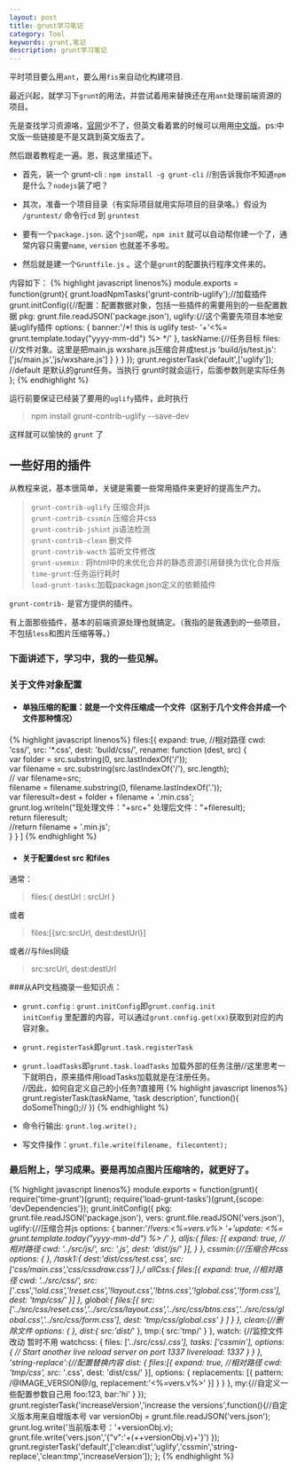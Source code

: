 ```yaml
---
layout: post
title: grunt学习笔记
category: Tool
keywords: grunt,笔记
description: grunt学习笔记
---
```

平时项目要么用`ant`，要么用`fis`来自动化构建项目.

最近兴起，就学习下`grunt`的用法，并尝试着用来替换还在用`ant`处理前端资源的项目。

先是查找学习资源咯，[官网](http://www.gruntjs.com)少不了，但英文看着累的时候可以用用[中文版](http://www.gruntjs.org/docs/getting-started.html)。ps:中文版一些链接是不是又跳到英文版去了。

然后跟着教程走一遍。恩，我这里描述下。

+ 首先，装一个 grunt-cli :    `npm install -g grunt-cli` //别告诉我你不知道`npm`是什么？`nodejs`装了吧？

+ 其次，准备一个项目目录（有实际项目就用实际项目的目录咯。）假设为 `/gruntest/`
命令行`cd` 到 `gruntest`

+ 要有一个`package.json`.  这个`json`呢，`npm init` 就可以自动帮你建一个了，通常内容只需要`name`, `version` 也就差不多啦。

+ 然后就是建一个`Gruntfile.js` 。这个是`grunt`的配置执行程序文件来的。

内容如下：
{% highlight javascript linenos%}
module.exports = function(grunt){
  grunt.loadNpmTasks('grunt-contrib-uglify');//加载插件
  grunt.initConfig({//配置：配置数据对象，包括一些插件的需要用到的一些配置数据
  pkg: grunt.file.readJSON('package.json'),
  uglify:{//这个需要先项目本地安装uglify插件
   options: {
    banner:'/*! this is uglify test- '+'<%= grunt.template.today("yyyy-mm-dd") %> */'
   },
   taskName:{//任务目标
    files: {//文件对象。这里是把main.js wxshare.js压缩合并成test.js
     'build/js/test.js':['js/main.js','js/wxshare.js']
    }
   }
  }
 });
 grunt.registerTask('default',['uglify']); //default 是默认的grunt任务。当执行  grunt时就会运行，后面参数则是实际任务
};
{% endhighlight %}

 运行前要保证已经装了要用的`uglify`插件，此时执行
> npm install grunt-contrib-uglify --save-dev

这样就可以愉快的 `grunt` 了

## 一些好用的插件

从教程来说，基本很简单，关键是需要一些常用插件来更好的提高生产力。

> `grunt-contrib-uglify` 压缩合并js  
`grunt-contrib-cssmin` 压缩合并css  
`grunt-contrib-jshint` js语法检测  
`grunt-contrib-clean` 删文件  
`grunt-contrib-wacth` 监听文件修改  
`grunt-usemin` : 将html中的未优化合并的静态资源引用替换为优化合并版  
`time-grunt`:任务运行耗时  
`load-grunt-tasks`:加载package.json定义的依赖插件  

`grunt-contrib-` 是官方提供的插件。

有上面那些插件，基本的前端资源处理也就搞定。（我指的是我遇到的一些项目，不包括`less`和图片压缩等等。）

### 下面讲述下，学习中，我的一些见解。

### 关于文件对象配置
+ #### 单独压缩的配置：就是一个文件压缩成一个文件（区别于几个文件合并成一个文件那种情况）
{% highlight javascript linenos%}
files:[{
        expand: true,
        //相对路径
        cwd: 'css/',
        src: '*.css',
        dest: 'build/css/',
        rename: function (dest, src) {  
                  var folder = src.substring(0, src.lastIndexOf('/'));  
                  var filename = src.substring(src.lastIndexOf('/'), src.length);  
                  //  var filename=src;  
                  filename = filename.substring(0, filename.lastIndexOf('.'));  
                  var fileresult=dest + folder + filename + '.min.css';  
                  grunt.log.writeln("现处理文件："+src+"  处理后文件："+fileresult);  
                  return fileresult;  
                  //return  filename + '.min.js';  
              }
    }
]
{% endhighlight %}

+ #### 关于配置dest src 和files

通常：

> files:{ destUrl : srcUrl }

或者

> files:[{src:srcUrl, dest:destUrl}]

或者//与files同级

> src:srcUrl,
dest:destUrl

###从API文档摘录一些知识点：
+ `grunt.config` : `grunt.initConfig`即`grunt.config.init`  
   `initConfig` 里配置的内容，可以通过`grunt.config.get(xx)`获取到对应的内容对象。

+ `grunt.registerTask`即`grunt.task.registerTask` 
    
+ `grunt.loadTasks`即`grunt.task.loadTasks` 加载外部的任务注册//这里思考一下就明白，原来插件用loadTasks加载就是在注册任务。  
//因此，如何自定义自己的小任务?直接用 
{% highlight javascript linenos%}
grunt.registerTask(taskName, 'task description', function(){
    doSomeThing();//
})
{% endhighlight %}

+ 命令行输出: `grunt.log.write();` 

+ 写文件操作：`grunt.file.write(filename, filecontent);`

### 最后附上，学习成果。要是再加点图片压缩啥的，就更好了。

{% highlight javascript linenos%}
module.exports = function(grunt){
 require('time-grunt')(grunt);
 require('load-grunt-tasks')(grunt,{scope: 'devDependencies'});
 grunt.initConfig({
  pkg: grunt.file.readJSON('package.json'),
  vers: grunt.file.readJSON('vers.json'),
  uglify:{//压缩合并js
   options: {
    banner:'/*!vers:<%=vers.v%> '+'update: <%= grunt.template.today("yyyy-mm-dd") %> */'
   },
   alljs:{
    files: [{
                        expand: true,
                        //相对路径
                        cwd: '../src/js/',
                        src: '*.js',
                        dest: 'dist/js/'
                }],
   }
  },
  cssmin:{//压缩合并css
   options: {
   },
   /*task1:{
     dest:'dist/css/test.css',
     src:['css/main.css','css/cssdraw.css']
   },*/
   allCss:{
    files:[{
                        expand: true,
                        //相对路径
                        cwd: '../src/css/',
                        src: ['*.css','!*old.css','!reset.css','!layout.css','!btns.css','!global.css','!form.css'],
                        dest: 'tmp/css/'
                }]
            },
            global:{
             files:[{
              src:['../src/css/reset.css','../src/css/layout.css','../src/css/btns.css','../src/css/global.css','../src/css/form.css'],
              dest: 'tmp/css/global.css'
             }
             ]
            }
  },
  clean:{//删除文件
   options: {
   },
   dist:{
     src:'dist/*'
   },
   tmp:{
    src:'tmp/'
   }
  },
  watch: {//监控文件改动  暂时不用
         watchcss: {
             files: ['../src/css/*.css'],
             tasks: ['cssmin'],
             options: {
                 // Start another live reload server on port 1337
                 livereload: 1337
             }
         }
     },
'string-replace':{//配置替换内容
		   dist: {
		           files:[{
		                        expand: true,
		                        //相对路径
		                        cwd: 'tmp/css',
		                        src: '*.css',
		                        dest: 'dist/css/'
		                    }],
		           options: {
		             replacements: [{
		               pattern: /@IMAGE_VERSION@/g,
		               replacement:'<%=vers.v%>'
		               }]
		           }
		   }
     },
     my:{//自定义一些配置参数自己用
      foo:123,
      bar:'hi'
     }
 });
 grunt.registerTask('increaseVersion','increase the versions',function(){//自定义版本用来自增版本号
  var versionObj = grunt.file.readJSON('vers.json');
  grunt.log.write('当前版本号：'+versionObj.v);
  grunt.file.write('vers.json','{"v":'+(++versionObj.v)+'}')
 });
 grunt.registerTask('default',['clean:dist','uglify','cssmin','string-replace','clean:tmp','increaseVersion']);
};
{% endhighlight %}

